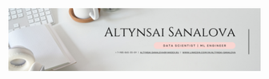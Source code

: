 
<img src="https://github.com/altynsai/altynsai/blob/da86a620539e2f0c2d2066a9a389b6028c0efe86/Altynsai%20Sanalova.png" alt="banner">
<!--
**altynsai/altynsai** is a ✨ _special_ ✨ repository because its `README.md` (this file) appears on your GitHub profile.

Here are some ideas to get you started:

- 🔭 I’m currently working on ...
- 🌱 I’m currently learning ...
- 👯 I’m looking to collaborate on ...
- 🤔 I’m looking for help with ...
- 💬 Ask me about ...
- 📫 How to reach me: ...
- 😄 Pronouns: ...
- ⚡ Fun fact: ...
-->

